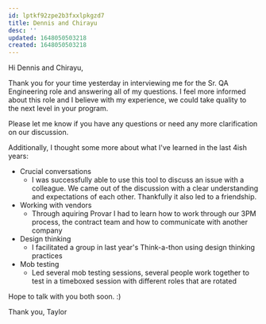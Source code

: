 ```yaml
---
id: lptkf92zpe2b3fxxlpkgzd7
title: Dennis and Chirayu
desc: ''
updated: 1648050503218
created: 1648050503218
---
```


Hi Dennis and Chirayu,

Thank you for your time yesterday in interviewing me for the Sr. QA Engineering role and answering all of my questions. I feel more informed about this role and I believe with my experience, we could take quality to the next level in your program.

Please let me know if you have any questions or need any more clarification on our discussion.

Additionally, I thought some more about what I've learned in the last 4ish years:
- Crucial conversations
  - I was successfully able to use this tool to discuss an issue with a colleague. We came out of the discussion with a clear understanding and expectations of each other. Thankfully it also led to a friendship.
- Working with vendors
  - Through aquiring Provar I had to learn how to work through our 3PM process, the contract team and how to communicate with another company
- Design thinking
  - I facilitated a group in last year's Think-a-thon using design thinking practices
- Mob testing
  - Led several mob testing sessions, several people work together to test in a timeboxed session with different roles that are rotated

Hope to talk with you both soon. :)

Thank you,
Taylor